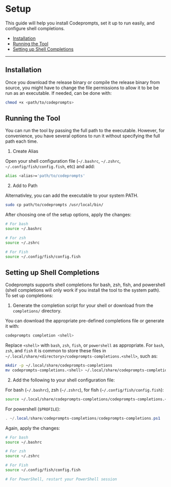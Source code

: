 # Setup

This guide will help you install Codeprompts, set it up to run easily, and configure shell completions.

- [Installation](#installation)
- [Running the Tool](#running-the-tool)
- [Setting up Shell Completions](#setting-up-shell-completions)

---

## Installation

Once you download the release binary or compile the release binary from source, you might have to change the file permissions to allow it to be be run as an executable. If needed, can be done with:

```bash
chmod +x <path/to/codeprompts>
```

## Running the Tool

You can run the tool by passing the full path to the executable. However, for convenience, you have several options to run it without specifying the full path each time.

1. Create Alias

Open your shell configuration file (`~/.bashrc`, `~/.zshrc`, `~/.config/fish/config.fish`, etc) and add: 

```bash
alias <alias>='path/to/codeprompts'
```

2. Add to Path

Alternativley, you can add the executable to your system PATH.

```bash
sudo cp path/to/codeprompts /usr/local/bin/
```

After choosing one of the setup options, apply the changes:

```bash
# For bash
source ~/.bashrc

# For zsh
source ~/.zshrc

# For Fish
source ~/.config/fish/config.fish
```

## Setting up Shell Completions

Codeprompts supports shell completions for bash, zsh, fish, and powershell (shell completions will only work if you install the tool to the system path). To set up completions:

1. Generate the completion script for your shell or download from the `completions/` directory.

You can download the appropriate pre-defined completions file or generate it with:

```bash
codeprompts completion <shell>
```

Replace `<shell>` with `bash`, `zsh`, `fish`, or `powershell` as appropriate. For `bash`, `zsh`, and `fish` it is common to store these files in `~/.local/share/<directory>/codeprompts-completions.<shell>`, such as:

```bash
mkdir -p ~/.local/share/codeprompts-completions
mv codeprompts-completions.<shell> ~/.local/share/codeprompts-completions/
```

2. Add the following to your shell configuration file:

For bash (`~/.bashrc`), zsh (`~/.zshrc`), for fish (`~/.config/fish/config.fish`):

```bash
source ~/.local/share/codeprompts-completions/codeprompts-completions.<shell>
```

For powershell (`$PROFILE`):
```ps1
. ~/.local/share/codeprompts-completions/codeprompts-completions.ps1
```

Again, apply the changes: 

```bash
# For bash
source ~/.bashrc

# For zsh
source ~/.zshrc

# For Fish
source ~/.config/fish/config.fish

# For PowerShell, restart your PowerShell session
```
